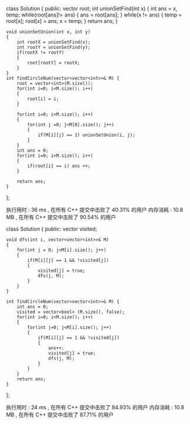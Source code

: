 class Solution {
public:
    vector<int> root;
    int unionSetFind(int x)
    {
        int ans = x, temp;
        while(root[ans]!= ans)
        {
            ans = root[ans];
        }
        while(x != ans)
        {
            temp = root[x];
            root[x] = ans;
            x = temp;
        }
        return ans;
    }

    void unionSetUnion(int x, int y)
    {
        int rootX = unionSetFind(x);
        int rootY = unionSetFind(y);
        if(rootX != rootY)
        {
            root[rootY] = rootX;
        }
    }
    int findCircleNum(vector<vector<int>>& M) {
        root = vector<int>(M.size());
        for(int i=0; i<M.size(); i++)
        {
            root[i] = i;
        }

        for(int i=0; i<M.size(); i++)
        {
            for(int j =0; j<M[0].size(); j++)
            {
                if(M[i][j] == 1) unionSetUnion(i, j);
            }
        }
        int ans = 0;
        for(int i=0; i<M.size(); i++)
        {
            if(root[i] == i) ans ++;
        }

        return ans;
    }
};

执行用时 :
36 ms
, 在所有 C++ 提交中击败了
40.31%
的用户
内存消耗 :
10.8 MB
, 在所有 C++ 提交中击败了
90.54%
的用户


class Solution {
public:
    vector<bool> visited;
    
    void dfs(int i, vector<vector<int>>& M)
    {
        for(int j = 0; j<M[i].size(); j++)
        {
            if(M[i][j] == 1 && !visited[j])
            {
                visited[j] = true;
                dfs(j, M);
            }
        }
    }
    
    int findCircleNum(vector<vector<int>>& M) {
        int ans = 0;
        visited = vector<bool> (M.size(), false);
        for(int i=0; i<M.size(); i++)
        {
            for(int j=0; j<M[i].size(); j++)
            {
                if(M[i][j] == 1 && !visited[j])
                {
                    ans++;
                    visited[j] = true;
                    dfs(j, M);
                }
            }
        }
        return ans;
    }
    
};

执行用时 :
24 ms
, 在所有 C++ 提交中击败了
84.93%
的用户
内存消耗 :
10.8 MB
, 在所有 C++ 提交中击败了
87.71%
的用户